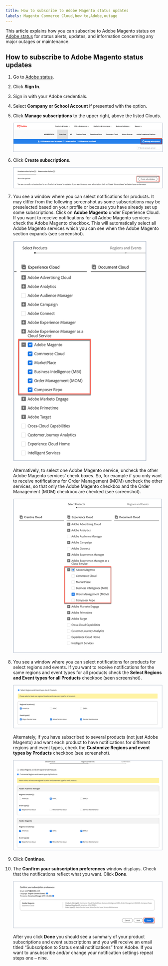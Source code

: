```yaml
---
title: How to subscribe to Adobe Magento status updates
labels: Magento Commerce Cloud,how to,Adobe,outage
---
```

This article explains how you can subscribe to Adobe Magento status on [Adobe status](https://status.adobe.com) for status alerts, updates, and information concerning any major outages or maintenance.

## How to subscribe to Adobe Magento status updates

1. Go to [Adobe status](https://status.adobe.com).
1. Click **Sign In**.
1. Sign in with your Adobe credentials.
1. Select **Company or School Account** if presented with the option.
1. Click **Manage subscriptions** to the upper right, above the listed Clouds.

    ![adobe_status_manage_subscriptions.png](assets/adobe_status_manage_subscriptions.png)

1. Click **Create subscriptions**.

    ![create-subscription-adobe-status.png](assets/create-subscription-adobe-status.png)
1. You see a window where you can select notifications for products. It may differ from the following screenshot as some subscriptions may be preselected based on your profile or because you have already set up some subscriptions. Click on **Adobe Magento** under Experience Cloud. If you want to receive notifications for all Adobe Magento services check the Adobe Magento checkbox. This will automatically select all Adobe Magento services which you can see when the Adobe Magento section expands (see screenshot).

    ![subscribe_to_all_adobe_magento_services_notifications.png](assets/adobe_magento_all_services_notification.png)

    Alternatively, to select one Adobe Magento service, uncheck the other Adobe Magento services’ check boxes. So, for example if you only want to receive notifications for Order Management (MOM) uncheck the other services, so that only the Adobe Magento checkbox and the Order Management (MOM) checkbox are checked (see screenshot).

    ![subscribe_to_one adobe_magento_service_notification.png](assets/adobe_magento_one_service_subscription.png)      

1. You see a window where you can select notifications for products for select regions and events. If you want to receive notifications for the same regions and event types for all products check the **Select Regions and Event types for all Products** checkbox (seen screenshot).   

    ![select_adobe_notifications_by_regions_and_events.png](assets/adobe_notifications_regions_events.png)

   Alternately, if you have subscribed to several products (not just Adobe Magento) and want each product to have notifications for different regions and event types, check the **Customize Regions and event types by Products** checkbox (see screenshot).

   ![select_adobe_notifications_for_different_regions_and_events_by_product.png](assets/adobe_region_events_notifications_custom.png)

1. Click **Continue**.
1. The **Confirm your subscription preferences** window displays. Check that the notifications reflect what you want. Click **Done**.

    ![subscription_to_adobe_magento_notifications_confirmed.png](assets/adobe_status_notification_done.png)

    After you click **Done** you should see a summary of your product subscriptions and event subscriptions and you will receive an email titled “Subscription to Status email notifications” from Adobe. If you want to unsubscribe and/or change your notification settings repeat steps one – nine.
